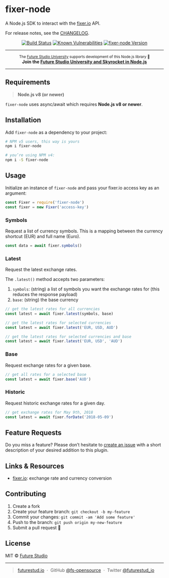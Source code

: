# fixer-node

A Node.js SDK to interact with the [fixer.io](https://fixer.io) API.

For release notes, see the [CHANGELOG](https://github.com/fs-opensource/fixer-node/blob/master/CHANGELOG.md).

<p align="center">
    <a href="https://travis-ci.org/fs-opensource/fixer-node"><img src="https://camo.githubusercontent.com/9f56ef242c6f588f74f39f0bd61c1acd34d853af/68747470733a2f2f7472617669732d63692e6f72672f66732d6f70656e736f757263652f686170692d67656f2d6c6f636174652e7376673f6272616e63683d6d6173746572" alt="Build Status" data-canonical-src="https://travis-ci.org/fs-opensource/fixer-node.svg?branch=master" style="max-width:100%;"></a>
    <a href="https://snyk.io/test/github/fs-opensource/fixer-node"><img src="https://snyk.io/test/github/fs-opensource/fixer-node/badge.svg" alt="Known Vulnerabilities" data-canonical-src="https://snyk.io/test/github/fs-opensource/fixer-node" style="max-width:100%;"></a>
    <a href="https://www.npmjs.com/package/fixer-node"><img src="https://img.shields.io/npm/v/fixer-node.svg" alt="fixer-node Version" data-canonical-src="https://img.shields.io/npm/v/fixer-node.svg" style="max-width:100%;"></a>
</p>

------

<p align="center"><sup>The <a href="https://futurestud.io">Future Studio University</a> supports development of this Node.js library 🚀</sup>
<br><b>
Join the <a href="https://futurestud.io/university">Future Studio University and Skyrocket in Node.js</a></b>
</p>

------


## Requirements
> **Node.js v8 (or newer)**

`fixer-node` uses async/await which requires **Node.js v8 or newer**.


## Installation
Add `fixer-node` as a dependency to your project:

```bash
# NPM v5 users, this way is yours
npm i fixer-node

# you’re using NPM v4:
npm i -S fixer-node
```


## Usage
Initialize an instance of `fixer-node` and pass your fixer.io access key as an argument:

```js
const Fixer = require('fixer-node')
const fixer = new Fixer('access-key')
```


### Symbols
Request a list of currency symbols.
This is a mapping between the currency shortcut (EUR) and full name (Euro).

```js
const data = await fixer.symbols()
```


### Latest
Request the latest exchange rates.

The `.latest()` method accepts two parameters:

1. `symbols`: (string) a list of symbols you want the exchange rates for (this reduces the response payload)
2. `base`: (string) the base currency

```js
// get the latest rates for all currencies
const latest = await fixer.latest(symbols, base)

// get the latest rates for selected currencies
const latest = await fixer.latest('EUR, USD, AUD')

// get the latest rates for selected currencies and base
const latest = await fixer.latest('EUR, USD', 'AUD')
```


### Base
Request exchange rates for a given base.

```js
// get all rates for a selected base
const latest = await fixer.base('AUD')
```


### Historic
Request historic exchange rates for a given day.

```js
// get exchange rates for May 9th, 2018
const latest = await fixer.forDate('2018-05-09')
```


## Feature Requests
Do you miss a feature? Please don’t hesitate to
[create an issue](https://github.com/fs-opensource/fixer-node/issues) with a short description of your desired addition to this plugin.


## Links & Resources

- [fixer.io](https://fixer.io): exchange rate and currency conversion


## Contributing

1.  Create a fork
2.  Create your feature branch: `git checkout -b my-feature`
3.  Commit your changes: `git commit -am 'Add some feature'`
4.  Push to the branch: `git push origin my-new-feature`
5.  Submit a pull request 🚀


## License

MIT © [Future Studio](https://futurestud.io)

---

> [futurestud.io](https://futurestud.io) &nbsp;&middot;&nbsp;
> GitHub [@fs-opensource](https://github.com/fs-opensource/) &nbsp;&middot;&nbsp;
> Twitter [@futurestud_io](https://twitter.com/futurestud_io)
